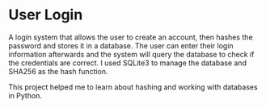# User Login
A login system that allows the user to create an account, then hashes the password and stores it in a database. The user can enter their 
login information afterwards and the system will query the database to check if the credentials are correct. I used SQLite3 to manage 
the database and SHA256 as the hash function.

This project helped me to learn about hashing and working with databases in Python. 
